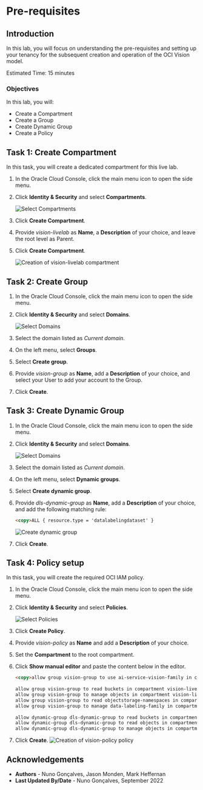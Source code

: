# Pre-requisites

## Introduction

In this lab, you will focus on understanding the pre-requisites and setting up your tenancy for the subsequent creation and operation of the OCI Vision model.

Estimated Time: 15 minutes

### Objectives

In this lab, you will:
- Create a Compartment
- Create a Group
- Create Dynamic Group
- Create a Policy

## Task 1: Create Compartment

In this task, you will create a dedicated compartment for this live lab.

1. In the Oracle Cloud Console, click the main menu icon to open the side menu.
2. Click **Identity & Security** and select **Compartments**.

   ![Select Compartments](../images/oci_menu_compartments.png)

4. Click **Create Compartment**.
5. Provide *vision-livelab* as **Name**, a **Description** of your choice, and leave the root level as Parent.
6. Click **Create Compartment**.

   ![Creation of vision-livelab compartment](../images/create_compartment.png)

## Task 2: Create Group

1. In the Oracle Cloud Console, click the main menu icon to open the side menu.
2. Click **Identity & Security** and select **Domains**. 

   ![Select Domains](../images/oci_menu_domains.png)

4. Select the domain listed as *Current domain*.
5. On the left menu, select **Groups**.
6. Select **Create group**.
7. Provide *vision-group* as **Name**, add a **Description** of your choice, and select your User to add your account to the Group.
8. Click **Create**.

## Task 3: Create Dynamic Group

1. In the Oracle Cloud Console, click the main menu icon to open the side menu.
2. Click **Identity & Security** and select **Domains**. 

   ![Select Domains](../images/oci_menu_domains.png)

4. Select the domain listed as *Current domain*.
5. On the left menu, select **Dynamic groups**.
6. Select **Create dynamic group**.
7. Provide *dls-dynamic-group* as **Name**, add a **Description** of your choice, and add the following matching rule:

   ```html
   <copy>ALL { resource.type = 'datalabelingdataset' }
   ```
   
   ![Create dynamic group](../images/create_dynamic_group.png)
   
9. Click **Create**.

## Task 4: Policy setup

In this task, you will create the required OCI IAM policy.

1. In the Oracle Cloud Console, click the main menu icon to open the side menu.
2. Click **Identity & Security** and select **Policies**. 

   ![Select Policies](../images/oci_menu_policies.png)
   
3. Click **Create Policy**.
4. Provide *vision-policy* as **Name** and add a **Description** of your choice.
5. Set the **Compartment** to the root compartment.
6. Click **Show manual editor** and paste the content below in the editor.

   ```html
   <copy>allow group vision-group to use ai-service-vision-family in compartment vision-livelab
      
   allow group vision-group to read buckets in compartment vision-livelab
   allow group vision-group to manage objects in compartment vision-livelab
   allow group vision-group to read objectstorage-namespaces in compartment vision-livelab
   allow group vision-group to manage data-labeling-family in compartment vision-livelab
      
   allow dynamic-group dls-dynamic-group to read buckets in compartment vision-livelab
   allow dynamic-group dls-dynamic-group to read objects in compartment vision-livelab
   allow dynamic-group dls-dynamic-group to manage objects in compartment vision-livelab where any {request.permission='OBJECT_CREATE'}
   ```

6. Click **Create**.
   ![Creation of vision-policy policy](../images/create_policy.png)

## Acknowledgements

* **Authors** - Nuno Gonçalves, Jason Monden, Mark Heffernan
* **Last Updated By/Date** - Nuno Gonçalves, September 2022
